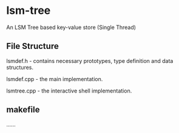 # lsm-tree
An LSM Tree based key-value store (Single Thread)

## File Structure
 lsmdef.h - contains necessary prototypes, type definition and data structures.
 
 lsmdef.cpp - the main implementation.
 
 lsmtree.cpp - the interactive shell implementation.
 
 ## makefile
 ......
